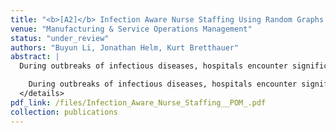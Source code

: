 ```yaml
---
title: "<b>[A2]</b> Infection Aware Nurse Staffing Using Random Graphs with Hidden Health Status"
venue: "Manufacturing & Service Operations Management"
status: "under_review"
authors: "Buyun Li, Jonathan Helm, Kurt Bretthauer"
abstract: |
  During outbreaks of infectious diseases, hospitals encounter significant challenges in making well-informed nurse staffing decisions. The dilemma during these outbreaks involves a simultaneous increase in inpatient admissions and a notably elevated rate of nurse absenteeism caused by infections.<details class="abs"><summary>Show Full Abstract</summary>

    During outbreaks of infectious diseases, hospitals encounter significant challenges in making well-informed nurse staffing decisions. The dilemma during these outbreaks involves a simultaneous increase in inpatient admissions during disease outbreaks and a notably elevated rate of nurse absenteeism caused by infections. The unobservable nature of nurse infection time, incubation period, and number of nurses infected but yet to show symptoms adds complexity to understanding when and how nurses are infected. Lack of this critical information restricts hospital managers from implementing effective and informed operational strategies and staffing plans, limiting their ability to proactively address the staffing crisis during an outbreak. We develop a dynamic random graph model with hidden nurse health status to examine the interplay between staffing policies and infection transmission dynamics. Our model extends existing random graph frameworks by incorporating nurse health status (healthy, incubation, symptomatic) as a latent variable that is endogenously linked to the evolution of disease transmission networks. Within this framework, we design an estimation procedure that maps nurse characteristics to disease transmission rates across patient-to-nurse, nurse-to-nurse, and community-to-nurse interactions. This approach enables dynamic tracking of infection sources, locations, and timing. Using data from the IU-Health hospital system during the COVID-19 pandemic, we perform counterfactual analyses to assess the effectiveness of mitigation and staffing policies aimed at protecting nurses from infections. We find that hospitals can reduce nurse absenteeism due to infection by up to 25% through improved staffing levels and workload management. Furthermore, when establishing dedicated units for the care of infectious patients, simply isolating infected patients is insufficient; it is crucial to assign a fixed group of nurses exclusively to these patients to minimize cross-infection.
  </details>
pdf_link: /files/Infection_Aware_Nurse_Staffing__POM_.pdf
collection: publications
---
```

